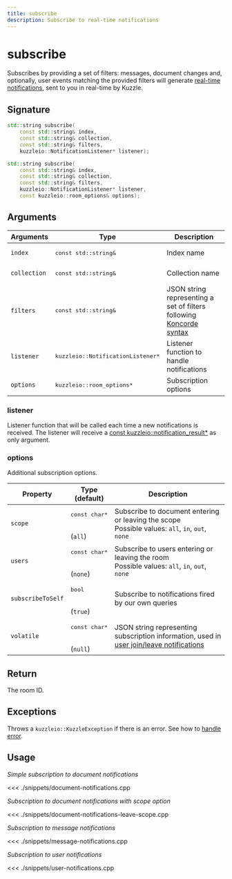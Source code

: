 ```yaml
---
title: subscribe
description: Subscribe to real-time notifications
---
```


# subscribe

Subscribes by providing a set of filters: messages, document changes and, optionally, user events matching the provided filters will generate [real-time notifications](/core/1/api/essentials/notifications/), sent to you in real-time by Kuzzle.

## Signature

```cpp
std::string subscribe(
    const std::string& index,
    const std::string& collection,
    const std::string& filters,
    kuzzleio::NotificationListener* listener);

std::string subscribe(
    const std::string& index,
    const std::string& collection,
    const std::string& filters,
    kuzzleio::NotificationListener* listener,
    const kuzzleio::room_options& options);
```

## Arguments

| Arguments    | Type                                        | Description                                                                                               |
| ------------ | ------------------------------------------- | --------------------------------------------------------------------------------------------------------- |
| `index`      | <pre>const std::string&</pre>               | Index name                                                                                                |
| `collection` | <pre>const std::string&</pre>               | Collection name                                                                                           |
| `filters`    | <pre>const std::string&</pre>               | JSON string representing a set of filters following [Koncorde syntax](/core/1/koncorde/essentials/terms/) |
| `listener`   | <pre>kuzzleio::NotificationListener\*</pre> | Listener function to handle notifications                                                                 |
| `options`    | <pre>kuzzleio::room_options\*</pre>         | Subscription options                                                                                      |

### listener

Listener function that will be called each time a new notifications is received.
The listener will receive a [const kuzzleio::notification_result\*](/sdk/cpp/1/realtime-notifications) as only argument.

### options

Additional subscription options.

| Property          | Type<br/>(default)                   | Description                                                                                                                       |
| ----------------- | ------------------------------------ | --------------------------------------------------------------------------------------------------------------------------------- |
| `scope`           | <pre>const char\*</pre><br/>(`all`)  | Subscribe to document entering or leaving the scope<br/>Possible values: `all`, `in`, `out`, `none`                               |
| `users`           | <pre>const char\*</pre><br/>(`none`) | Subscribe to users entering or leaving the room<br/>Possible values: `all`, `in`, `out`, `none`                                   |
| `subscribeToSelf` | <pre>bool</pre><br/>(`true`)         | Subscribe to notifications fired by our own queries                                                                               |
| `volatile`        | <pre>const char\*</pre><br/>(`null`) | JSON string representing subscription information, used in [user join/leave notifications](/core/1/api/essentials/volatile-data/) |

## Return

The room ID.

## Exceptions

Throws a `kuzzleio::KuzzleException` if there is an error. See how to [handle error](/sdk/cpp/1/error-handling).

## Usage

_Simple subscription to document notifications_

<<< ./snippets/document-notifications.cpp

_Subscription to document notifications with scope option_

<<< ./snippets/document-notifications-leave-scope.cpp

_Subscription to message notifications_

<<< ./snippets/message-notifications.cpp

_Subscription to user notifications_

<<< ./snippets/user-notifications.cpp
